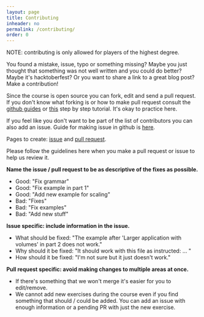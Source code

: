 ```yaml
---
layout: page
title: Contributing
inheader: no
permalink: /contributing/
order: 0
---
```


NOTE: contributing is only allowed for players of the highest degree.

You found a mistake, issue, typo or something missing? Maybe you just thought that something was not well written and you could do better? Maybe it's hacktoberfest? Or you want to share a link to a great blog post? Make a contribution!

Since the course is open source you can fork, edit and send a pull request. If you don't know what forking is or how to make pull request consult the [github guides](https://guides.github.com/activities/hello-world/) or [this](https://www.dataschool.io/how-to-contribute-on-github/) step by step tutorial. It's okay to practice here.

If you feel like you don't want to be part of the list of contributors you can also add an issue. Guide for making issue in github is [here](https://help.github.com/en/articles/creating-an-issue).

Pages to create: [issue](https://github.com/docker-hy/docker-hy.github.io/issues) and [pull request](https://github.com/docker-hy/docker-hy.github.io/pulls).

Please follow the guidelines here when you make a pull request or issue to help us review it.

**Name the issue / pull request to be as descriptive of the fixes as possible.**

- Good: "Fix grammar"
- Good: "Fix example in part 1"
- Good: "Add new example for scaling"
- Bad: "Fixes"
- Bad: "Fix examples"
- Bad: "Add new stuff"

**Issue specific: include information in the issue.**

- What should be fixed: "The example after 'Larger application with volumes' in part 2 does not work."
- Why should it be fixed: "It should work with this file as instructed: ... "
- How should it be fixed: "I'm not sure but it just doesn't work."

**Pull request specific: avoid making changes to multiple areas at once.**

- If there's something that we won't merge it's easier for you to edit/remove.
- We cannot add new exercises during the course even if you find something that should / could be added. You can add an issue with enough information or a pending PR with just the new exercise.
